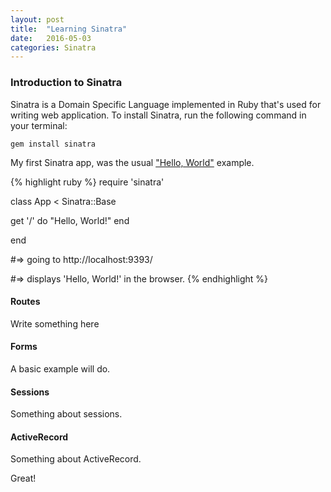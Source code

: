 ```yaml
---
layout: post
title:  "Learning Sinatra"
date:   2016-05-03
categories: Sinatra
---
```


### Introduction to Sinatra

Sinatra is a Domain Specific Language implemented in Ruby that's used for writing web application. To install Sinatra, run the following command in your terminal:

```
gem install sinatra
```

My first Sinatra app, was the usual ["Hello, World"](https://github.com/hscoder/sinatra-hello-world-basics-v-000) example.

{% highlight ruby %}
require 'sinatra'

class App < Sinatra::Base

  get '/' do
    "Hello, World!"
  end

end

#=> going to http://localhost:9393/

#=> displays 'Hello, World!' in the browser.
{% endhighlight %}

#### Routes

Write something here

#### Forms

A basic example will do.

#### Sessions

Something about sessions.

#### ActiveRecord

Something about ActiveRecord.

Great!
